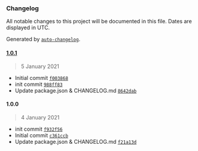 ### Changelog

All notable changes to this project will be documented in this file. Dates are displayed in UTC.

Generated by [`auto-changelog`](https://github.com/CookPete/auto-changelog).

#### [1.0.1](https://bitbucket.org/worldofvr/guid_component/compare/1.0.1..1.0.0)

> 5 January 2021

- Initial commit [`f003868`](https://bitbucket.org/worldofvr/guid_component/commits/f00386856231dba6c0128a530eefc3935b4c80a0)
- init commit [`988ff83`](https://bitbucket.org/worldofvr/guid_component/commits/988ff83a8a1e61ad03551ca4b4d9fae37493e959)
- Update package.json & CHANGELOG.md [`8642dab`](https://bitbucket.org/worldofvr/guid_component/commits/8642dab4d9a9d290bb52611eb5de4ea3b364046e)

#### 1.0.0

> 4 January 2021

- init commit [`f932f56`](https://bitbucket.org/worldofvr/guid_component/commits/f932f56529296f511c82121b50150878a869ada2)
- Initial commit [`c361ccb`](https://bitbucket.org/worldofvr/guid_component/commits/c361ccb05b95d62fcfbd1b8953fee442bd5e6293)
- Update package.json & CHANGELOG.md [`f21a13d`](https://bitbucket.org/worldofvr/guid_component/commits/f21a13db06581e8aa2c96e1044424133234abf23)
